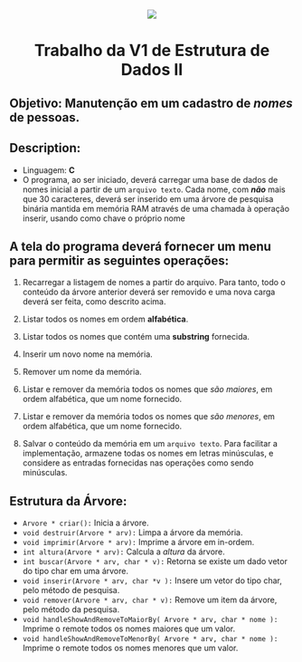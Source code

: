 <h1 align="center" >
  <img src="https://portal.fbuni.edu.br/images/logo-login.png" />
</h1>

<h1 align="center" >Trabalho da V1 de Estrutura de Dados II</h1>

## Objetivo: Manutenção em um cadastro de _nomes_ de pessoas.

## Description:

- Linguagem: **C**
- O programa, ao ser iniciado, deverá carregar uma base de dados de nomes inicial a partir de um `arquivo texto`.
  Cada nome, com **_não_** mais que 30 caracteres, deverá ser inserido em uma árvore de pesquisa binária mantida
  em memória RAM através de uma chamada à operação inserir, usando como chave o próprio nome

## A tela do programa deverá fornecer um menu para permitir as seguintes operações:

1. Recarregar a listagem de nomes a partir do arquivo. Para tanto, todo o conteúdo da árvore anterior deverá ser removido e uma nova carga deverá ser feita, como descrito acima.

2. Listar todos os nomes em ordem **alfabética**.

3. Listar todos os nomes que contém uma **substring** fornecida.

4. Inserir um novo nome na memória.

5. Remover um nome da memória.

6. Listar e remover da memória todos os nomes que _são maiores_, em ordem
   alfabética, que um nome fornecido.

7. Listar e remover da memória todos os nomes que _são menores_, em ordem alfabética, que um nome fornecido.

8. Salvar o conteúdo da memória em um `arquivo texto`. Para facilitar a implementação, armazene todas os nomes em letras minúsculas, e considere as entradas fornecidas nas operações como sendo minúsculas.

## Estrutura da Árvore:

- `Arvore * criar():` Inicia a árvore.
- `void destruir(Arvore * arv):` Limpa a árvore da memória.
- `void imprimir(Arvore * arv):` Imprime a árvore em in-ordem.
- `int altura(Arvore * arv):` Calcula a _altura_ da árvore.
- `int buscar(Arvore * arv, char * v):` Retorna se existe um dado vetor do tipo char em uma árvore.
- `void inserir(Arvore * arv, char *v ):` Insere um vetor do tipo char, pelo método de pesquisa.
- `void remover(Arvore * arv, char * v):` Remove um item da árvore, pelo método da pesquisa.
- `void handleShowAndRemoveToMaiorBy( Arvore * arv, char * nome ):` Imprime o remote todos os nomes maiores que um valor.
- `void handleShowAndRemoveToMenorBy( Arvore * arv, char * nome ):` Imprime o remote todos os nomes menores que um valor.
